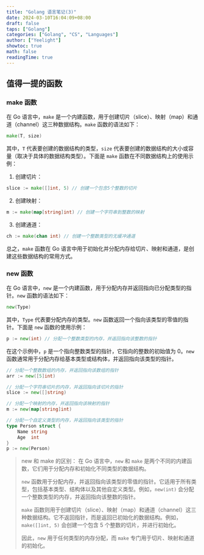 ```yaml
---
title: "Golang 语言笔记(3)"
date: 2024-03-10T16:04:09+08:00
draft: false
taps: ["Golang"]
categories: ["Golang", "CS", "Languages"]
author: ["Yeelight"]
showtoc: true
math: false
readingTime: true
---
```



## 值得一提的函数

### make 函数

在 Go 语言中，`make` 是一个内建函数，用于创建切片（slice）、映射（map）和通道（channel）这三种数据结构。`make` 函数的语法如下：

```go
make(T, size)
```

其中，`T` 代表要创建的数据结构的类型，`size` 代表要创建的数据结构的大小或容量（取决于具体的数据结构类型）。下面是 `make` 函数在不同数据结构上的使用示例：

1. 创建切片：

```go
slice := make([]int, 5) // 创建一个包含5个整数的切片
```

2. 创建映射：

```go
m := make(map[string]int) // 创建一个字符串到整数的映射
```

3. 创建通道：

```go
ch := make(chan int) // 创建一个整数类型的无缓冲通道
```

总之，`make` 函数在 Go 语言中用于初始化并分配内存给切片、映射和通道，是创建这些数据结构的常用方式。

### new 函数

在 Go 语言中，`new` 是一个内建函数，用于分配内存并返回指向已分配类型的指针。`new` 函数的语法如下：

```go
new(Type)
```

其中，`Type` 代表要分配内存的类型。`new` 函数返回一个指向该类型的零值的指针。下面是 `new` 函数的使用示例：

```go
p := new(int) // 分配一个整数类型的内存，并返回指向该整数的指针
```

在这个示例中，`p` 是一个指向整数类型的指针，它指向的整数的初始值为 0。`new` 函数通常用于分配内存给基本类型或结构体，并返回指向该类型的指针。

```go
// 分配一个整数数组的内存，并返回指向该数组的指针
arr := new([5]int)

// 分配一个字符串切片的内存，并返回指向该切片的指针
slice := new([]string)

// 分配一个映射的内存，并返回指向该映射的指针
m := new(map[string]int)

// 分配一个自定义类型的内存，并返回指向该类型的指针
type Person struct {
    Name string
    Age  int
}
p := new(Person)
```

> new 和 make 的区别：
> 在 Go 语言中，`new` 和 `make` 是两个不同的内建函数，它们用于分配内存和初始化不同类型的数据结构。
>
>`new` 函数用于分配内存，并返回指向该类型的零值的指针。它适用于所有类型，包括基本类型、结构体以及其他自定义类型。例如，`new(int)` 会分配一个整数类型的内存，并返回指向该整数的指针。
>
>`make` 函数则用于创建切片（slice）、映射（map）和通道（channel）这三种数据结构。它不返回指针，而是返回已初始化的数据结构。例如，`make([]int, 5)` 会创建一个包含 5 个整数的切片，并进行初始化。
>
>因此，`new` 用于任何类型的内存分配，而 `make` 专门用于切片、映射和通道的初始化。
